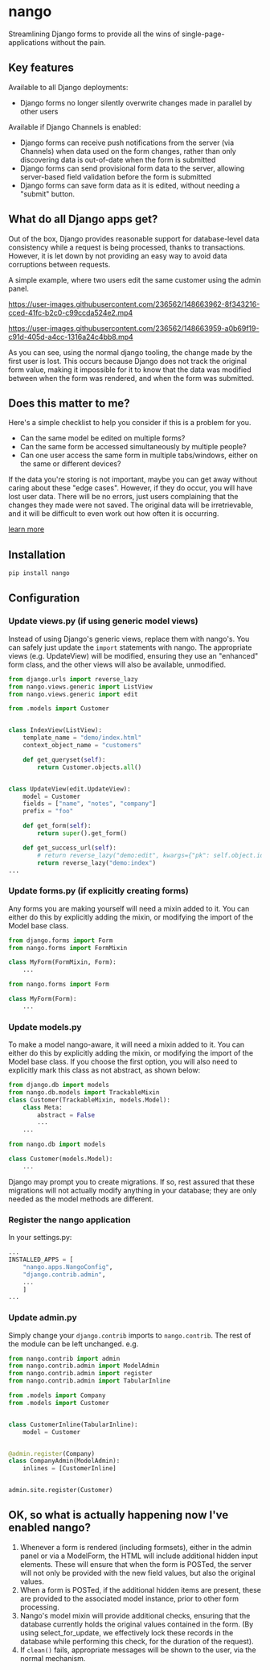 # nango

Streamlining Django forms to provide all the wins of single-page-applications without the pain.

## Key features

Available to all Django deployments:

- Django forms no longer silently overwrite changes made in parallel by other users

Available if Django Channels is enabled:

- Django forms can receive push notifications from the server (via Channels) when data used on the form changes, rather than only discovering data is out-of-date when the form is submitted
- Django forms can send provisional form data to the server, allowing server-based field validation before the form is submitted
- Django forms can save form data as it is edited, without needing a "submit" button.

## What do all Django apps get?

Out of the box, Django provides reasonable support for database-level data consistency while a request is being processed, thanks to
transactions. However, it is let down by not providing an easy way to avoid data corruptions between requests.

A simple example, where two users edit the same customer using the admin panel.

https://user-images.githubusercontent.com/236562/148663962-8f343216-cced-41fc-b2c0-c99ccda524e2.mp4

https://user-images.githubusercontent.com/236562/148663959-a0b69f19-c91d-405d-a4cc-1316a24c4bb8.mp4

As you can see, using the normal django tooling, the change made by the first user is lost. This occurs because Django
does not track the original form value, making it impossible for it to know that the data was modified between when
the form was rendered, and when the form was submitted.

## Does this matter to me?

Here's a simple checklist to help you consider if this is a problem for you.

- Can the same model be edited on multiple forms?
- Can the same form be accessed simultaneously by multiple people?
- Can one user access the same form in multiple tabs/windows, either on the same or different devices?

If the data you're storing is not important, maybe you can get away without caring about these "edge cases". However,
if they do occur, you will have lost user data. There will be no errors, just users complaining that the changes they
made were not saved. The original data will be irretrievable, and it will be difficult to even work out how often it is occurring.

[learn more](./nango-all.md)

## Installation

```bash
pip install nango
```

## Configuration

### Update views.py (if using generic model views)

Instead of using Django's generic views, replace them with nango's. You can safely just update the `import` statements
with nango. The appropriate views (e.g. UpdateView) will be modified, ensuring they use an "enhanced" form class, and the other views will also be available, unmodified.

```python
from django.urls import reverse_lazy
from nango.views.generic import ListView
from nango.views.generic import edit

from .models import Customer


class IndexView(ListView):
    template_name = "demo/index.html"
    context_object_name = "customers"

    def get_queryset(self):
        return Customer.objects.all()


class UpdateView(edit.UpdateView):
    model = Customer
    fields = ["name", "notes", "company"]
    prefix = "foo"

    def get_form(self):
        return super().get_form()

    def get_success_url(self):
        # return reverse_lazy("demo:edit", kwargs={"pk": self.object.id})
        return reverse_lazy("demo:index")
...
```

### Update forms.py (if explicitly creating forms)

Any forms you are making yourself will need a mixin added to it. You can either do this by explicitly adding the mixin,
or modifying the import of the Model base class.

```python
from django.forms import Form
from nango.forms import FormMixin

class MyForm(FormMixin, Form):
    ...
```

```python
from nango.forms import Form

class MyForm(Form):
    ...
```

### Update models.py

To make a model nango-aware, it will need a mixin added to it. You can either do this by explicitly adding the mixin,
or modifying the import of the Model base class.
If you choose the first option, you will also need to explicitly mark this
class as not abstract, as shown below:

```python
from django.db import models
from nango.db.models import TrackableMixin
class Customer(TrackableMixin, models.Model):
    class Meta:
        abstract = False
        ...
    ...
```

```python
from nango.db import models

class Customer(models.Model):
    ...
```

Django may prompt you to create migrations. If so, rest assured that these migrations will not actually modify anything in your database; they are only needed
as the model methods are different.

### Register the nango application

In your settings.py:

```python
...
INSTALLED_APPS = [
    "nango.apps.NangoConfig",
    "django.contrib.admin",
    ...
    ]
...
```

### Update admin.py

Simply change your `django.contrib` imports to `nango.contrib`. The rest of the module can be left unchanged. e.g.

```python
from nango.contrib import admin
from nango.contrib.admin import ModelAdmin
from nango.contrib.admin import register
from nango.contrib.admin import TabularInline

from .models import Company
from .models import Customer


class CustomerInline(TabularInline):
    model = Customer


@admin.register(Company)
class CompanyAdmin(ModelAdmin):
    inlines = [CustomerInline]


admin.site.register(Customer)
```

## OK, so what is actually happening now I've enabled nango?

1. Whenever a form is rendered (including formsets), either in the admin panel or via a ModelForm, the HTML will include additional hidden input elements. These will ensure that when the form is POSTed, the server will not only be provided with the new field values, but also the original values.
2. When a form is POSTed, if the additional hidden items are present, these are provided to the associated model instance, prior to other form processing.
3. Nango's model mixin will provide additional checks, ensuring that the database currently holds the original values contained in the form. (By using select_for_update, we effectively lock these records in the database while performing this check, for the duration of the request).
4. If `clean()` fails, appropriate messages will be shown to the user, via the normal mechanism.
